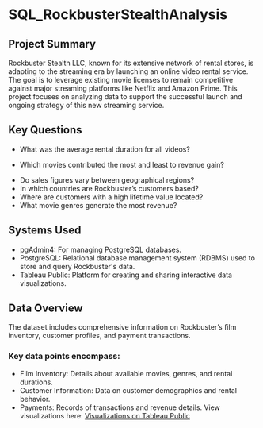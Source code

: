 # SQL_RockbusterStealthAnalysis
## Project Summary
Rockbuster Stealth LLC, known for its extensive network of rental stores, is adapting to the streaming era by launching an online video rental service. The goal is to leverage existing movie licenses to remain competitive against major streaming platforms like Netflix and Amazon Prime. This project focuses on analyzing data to support the successful launch and ongoing strategy of this new streaming service.
## Key Questions
- What was the average rental duration for all videos?
* Which movies contributed the most and least to revenue gain?
+ Do sales figures vary between geographical regions?
+ In which countries are Rockbuster’s customers based?
+ Where are customers with a high lifetime value located?
+ What movie genres generate the most revenue?
## Systems Used
+ pgAdmin4: For managing PostgreSQL databases.
+ PostgreSQL: Relational database management system (RDBMS) used to store and query Rockbuster's data.
+ Tableau Public: Platform for creating and sharing interactive data visualizations.
## Data Overview
The dataset includes comprehensive information on Rockbuster’s film inventory, customer profiles, and payment transactions.
### Key data points encompass:
+ Film Inventory: Details about available movies, genres, and rental durations.
+ Customer Information: Data on customer demographics and rental behavior.
+ Payments: Records of transactions and revenue details.
View visualizations here: [Visualizations on Tableau Public](https://public.tableau.com/app/profile/valery.jong/viz/TopcountrieswithhighestcustomersforRockbuster/Sheet1?publish=yes)
